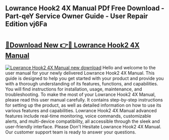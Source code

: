 ## Lowrance Hook2 4X Manual PDf Free Download - Part-qeY Service Owner Guide - User Repair Edition vj6Fa

# <h2><a href="http://bc314.oget.top/?id=Lowrance+Hook2+4X+Manual">🔗Download New 👉🔴 Lowrance Hook2 4X Manual</a></h2>

[![Lowrance Hook2 4X Manual new download](https://i.imgur.com/5g1atiW.png)](http://bc314.oget.top/?id=Lowrance+Hook2+4X+Manual)
Hello and welcome to the user manual for your newly delivered Lowrance Hook2 4X Manual. This guide is designed to help you get started with your product and provide you with a thorough understanding of its features, functions, and capabilities. You will find instructions for installation, usage, maintenance, and troubleshooting. To make the most of your Lowrance Hook2 4X Manual, please read this user manual carefully. It contains step-by-step instructions for setting up the product, as well as detailed information on how to use its various features and capabilities. Lowrance Hook2 4X Manual advanced features include real-time monitoring, voice commands, customizable alerts, and multi-device compatibility, all accessible through the sleek and user-friendly interface. Please Don't Hesitate Lowrance Hook2 4X Manual. Our customer support team is ready to answer your questions.
